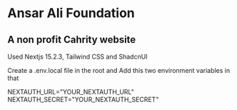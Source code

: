 # Ansar Ali Foundation 
## A non profit Cahrity website

Used Nextjs 15.2.3, Tailwind CSS and ShadcnUI

Create a .env.local file in the root and Add this two environment variables in that

NEXTAUTH_URL="YOUR_NEXTAUTH_URL"
NEXTAUTH_SECRET="YOUR_NEXTAUTH_SECRET"
